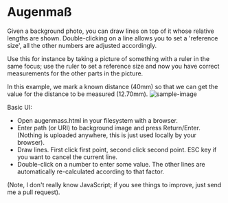 Augenmaß
========

Given a background photo, you can draw lines on top of it whose relative
lengths are shown. Double-clicking on a line allows you to set a
'reference size', all the other numbers are adjusted accordingly.

Use this for instance by taking a picture of something with a ruler in the
same focus; use the ruler to set a reference size and now you have correct
measurements for the other parts in the picture.

In this example, we mark a known distance (40mm) so that we can get the value
for the distance to be measured (12.70mm).
![sample-image][sample-image]

Basic UI:
   * Open augenmass.html in your filesystem with a browser.
   * Enter path (or URI) to background image and press Return/Enter.
     (Nothing is uploaded anywhere, this is just used locally by your browser).
   * Draw lines. First click first point, second click second point. ESC key if
     you want to cancel the current line.
   * Double-click on a number to enter some value. The other lines are
     automatically re-calculated according to that factor.

(Note, I don't really know JavaScript; if you see things to improve, just send
me a pull request).

[sample-image]: https://github.com/hzeller/augenmass/raw/master/sample-image/augenmass.png
